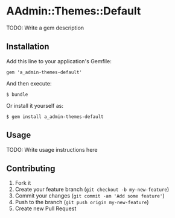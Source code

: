 # AAdmin::Themes::Default

TODO: Write a gem description

## Installation

Add this line to your application's Gemfile:

    gem 'a_admin-themes-default'

And then execute:

    $ bundle

Or install it yourself as:

    $ gem install a_admin-themes-default

## Usage

TODO: Write usage instructions here

## Contributing

1. Fork it
2. Create your feature branch (`git checkout -b my-new-feature`)
3. Commit your changes (`git commit -am 'Add some feature'`)
4. Push to the branch (`git push origin my-new-feature`)
5. Create new Pull Request
